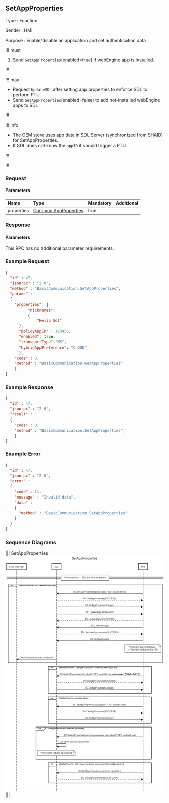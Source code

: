 ## SetAppProperties

Type
: Function

Sender
: HMI

Purpose
: Enable/disable an application and set authentication data

!!! must

1. Send `SetAppProperties`(enabled=true) if webEngine app is installed.

!!!

!!! may
* Request `UpdateSDL` after setting app properties to enforce SDL to perform PTU.
* Send `SetAppProperties`(enabled=false) to add not-installed webEngine apps to SDL

!!!

!!! info

* The OEM store uses app data in SDL Server (synchronized from SHAID) for SetAppProperties.
* If SDL does not know the `appID` it should trigger a PTU.

!!!

!!!

### Request

#### Parameters
|Name|Type|Mandatory|Additional|
|:---|:---|:--------|:---------|
|properties|[Common.AppProperties](../../common/structs/#appproperties)|true||


### Response

#### Parameters

This RPC has no additional parameter requirements.

### Example Request
```json
{
  "id" : 47,
  "jsonrpc" : "2.0",
  "method" : "BasicCommunication.SetAppProperties",
  "params" :
  {
    "properties": {
          "nicknames":
          {
              "Hello Sdl"
      },
      "policyAppID" : 123456, 
      "enabled": true, 
      "transportType":"WS", 
      "hybridAppPreference": "CLOUD"
      },
    "code" : 0,
    "method" : "BasicCommunication.GetAppProperties"
    }
}
```

### Example Response

```json
{
  "id" : 47,
  "jsonrpc" : "2.0",
  "result" : 
  {
    "code" : 0,
    "method" : "BasicCommunication.SetAppProperties",
    }
}
```

### Example Error

```json
{
  "id" : 47,
  "jsonrpc" : "2.0",
  "error" :
  {
    "code" : 11,
    "message" : "Invalid data",
    "data" :
    {
      "method" : "BasicCommunication.SetAppProperties"
    }
  }
}
```

### Sequence Diagrams
|||
SetAppProperties
![SetAppProperties](./assets/SetAppProperties.png)
|||